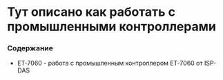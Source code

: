# Тут описано как работать с промышленными контроллерами 

### Содержание
- ET-7060 - работа с промышленным контроллером ET-7060 от ISP-DAS
       